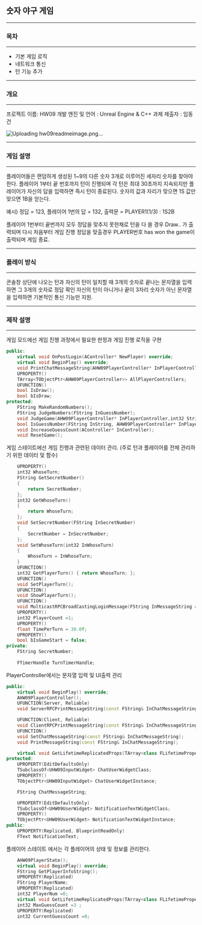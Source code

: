 ## 숫자 야구 게임

---
### 목차
---

- 기본 게임 로직
- 네트워크 통신
- 턴 기능 추가

---
### 개요 
---

프로젝트 이름: HW09
개발 엔진 및 언어 : Unreal Engine & C++
과제 제출자 : 임동건

![Uploading hw09readmeimage.png…]()


---
### 게임 설명 
---

플레이어들은 랜덤하게 생성된 1~9의 다른 숫자 3개로 이루어진 세자리 숫자를 찾아야 한다.
플레이어 1부터 끝 번호까지 턴이 진행되며 각 턴은 최대 30초까지 지속되지만 플레이어가 자신의 답을 입력하면 즉시 턴이 종료된다.
숫자의 값과 자리가 맞으면 1S 값만 맞으면 1B을 얻는다.

예시) 정답 = 123, 플레이어 1번의 답 = 132,  출력문 = PLAYER1(1/3) : 1S2B

플레이어 1번부터 끝번까지 모두 정답을 맞추지 못한채로 턴을 다 쓸 경우 Draw.. 가 출력되며 다시 처음부터 게임 진행
정답을 맞출경우 PLAYER번호 has won the game이 출력되며 게임 종료.

----
### 플레이 방식
---

콘솔창 상단에 나오는 턴과 자신의 턴이 일치할 때 3개의 숫자로 끝나는 문자열을 입력하면 그 3개의 숫자로 정답 확인
자신의 턴이 아니거나 끝이 3자리 숫자가 아닌 문자열을 입력하면 기본적인 통신 기능만 지원.

---
### 제작 설명
---

게임 모드에선 게임 진행 과정에서 필요한 판정과 게임 진행 로직을 구현

``` cpp
public:
	virtual void OnPostLogin(AController* NewPlayer) override;
	virtual void BeginPlay() override;
	void PrintChatMessageString(AHW09PlayerController* InPlayerController, FString InChatMessageString);
	UPROPERTY()
	TArray<TObjectPtr<AHW09PlayerController>> AllPlayerControllers;
	UFUNCTION()
	bool IsDraw();
	bool bIsDraw;
protected:
	FString MakeRandomNumbers();
	FString JudgeNumbers(FString InGuessNumber);
	void JudgeGame(AHW09PlayerController* InPlayerController,int32 StrikeCount);
	bool IsGuessNumber(FString InString, AHW09PlayerController* InPlayerController);
	void IncreaseGuessCount(AController* InController);
	void ResetGame();
```

게임 스테이트에선 게임 진행과 관련된 데이터 관리. (주로 턴과 플레이어를 전체 관리하기 위한 데이터 및 함수)

``` cpp
	UPROPERTY()
	int32 WhoseTurn;
	FString GetSecretNumber()
	{
		return SecretNumber;
	};
	int32 GetWhoseTurn()
	{
		return WhoseTurn;
	};
	void SetSecretNumber(FString InSecretNumber)
	{
		SecretNumber = InSecretNumber;
	};
	void SetWhoseTurn(int32 InWhoseTurn)
	{
		WhoseTurn = InWhoseTurn;
	}
	UFUNCTION()
	int32 GetPlayerTurn() { return WhoseTurn; };
	UFUNCTION()
	void SetPlayerTurn();
	UFUNCTION()
	void ShowPlayerTurn();
	UFUNCTION()
	void MulticastRPCBroadCastingLoginMessage(FString InMessageString = FString(TEXT("XXXXX")));
	UPROPERTY()
	int32 PlayerCount =1;
	UPROPERTY()
	float TimePerTurn = 30.0f;
	UPROPERTY()
	bool bIsGameStart = false;
private:
	FString SecretNumber;
	
	FTimerHandle TurnTimerHandle;

```

PlayerController에서는 문자열 입력 및 UI출력 관리

``` cpp
public:
	virtual void BeginPlay() override;
	AHW09PlayerController();
	UFUNCTION(Server, Reliable)
	void ServerRPCPrintMessageString(const FString& InChatMessageString);

	UFUNCTION(Client, Reliable)
	void ClientRPCPrintMessageString(const FString& InChatMessageString);
	UFUNCTION()
	void SetChatMessageString(const FString& InChatMessageString);
	void PrintMessageString(const FString& InChatMessageString);

	virtual void GetLifetimeReplicatedProps(TArray<class FLifetimeProperty>& OutLifetimeProps) const override;
protected:
	UPROPERTY(EditDefaultsOnly)
	TSubclassOf<UHW09InputWidget> ChatUserWidgetClass;
	UPROPERTY()
	TObjectPtr<UHW09InputWidget> ChatUserWidgetInstance;

	FString ChatMessageString;

	UPROPERTY(EditDefaultsOnly)
	TSubclassOf<UHW09UserWidget> NotificationTextWidgetClass;
	UPROPERTY()
	TObjectPtr<UHW09UserWidget> NotificationTextWidgetInstance;
public:
	UPROPERTY(Replicated, BlueprintReadOnly)
	FText NotificationText;
```

플레이어 스테이트 에서는 각 플레이어의 상태 및 정보를 관리한다.

``` cpp
	AHW09PlayerState();
	virtual void BeginPlay() override;
	FString GetPlayerInfoString();
	UPROPERTY(Replicated)
	FString PlayerName;
	UPROPERTY(Replicated)
	int32 PlayerNum =0;
	virtual void GetLifetimeReplicatedProps(TArray<class FLifetimeProperty>& OutLifetimeProps) const override;
	int32 MaxGuessCount =3 ;
	UPROPERTY(Replicated)
	int32 CurrentGuessCount =0;
```








